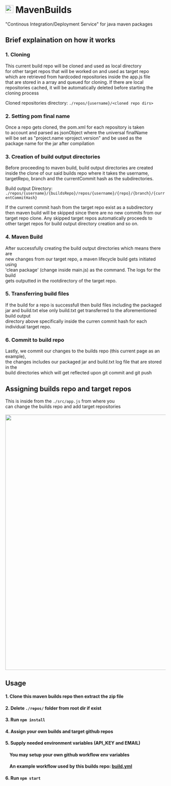 # <img src="https://seeklogo.com/images/A/apache-logo-89257496F9-seeklogo.com.png" with="20px" height="25px"> MavenBuilds

"Continous Integration/Deployment Service" for java maven packages

## Brief explaination on how it works

### 1. Cloning
This current build repo will be cloned and used as local directory<br/>
for other target repos that will be worked on and used as target repo<br/>
which are retrieved from hardcoded repositories inside the app.js file<br/>
that are stored in a array and queued for cloning. If there are local<br/>
repositories cached, it will be automatically deleted before starting the cloning process

Cloned repositories directory:
``./repos/{username}/<cloned repo dirs>``<br/>

### 2. Setting pom final name
Once a repo gets cloned, the pom.xml for each repository is taken<br/>
to account and parsed as jsonObject where the universal finalName<br/>
will be set as "project.name vproject.version" and be used as the<br/>
package name for the jar after compilation

### 3. Creation of build output directories
Before proceeding to maven build, build output directories are created<br/>
inside the clone of our said builds repo where it takes the username,<br/>
targetRepo, branch and the currentCommit hash as the subdirectories.

Build output Directory:
``./repos/{username}/{buildsRepo}/repos/{username}/{repo}/{branch}/{currentCommitHash}``<br/>

If the current commit hash from the target repo exist as a subdirectory<br/>
then maven build will be skipped since there are no new commits from our<br/>
target repo clone. Any skipped target repos automatically proceeds to<br/>
other target repos for build output directory creation and so on.

### 4. Maven Build
After successfully creating the build output directories which means there are<br/>
new changes from our target repo, a maven lifecycle build gets initiated using<br/>
'clean package' (change inside main.js) as the command. The logs for the build <br/>
gets outputted in the rootdirectory of the target repo. 

### 5. Transferring build files
If the build for a repo is successfull then build files including the packaged<br/>
jar and build.txt else only build.txt get transferred to the aforementioned build output<br/>
directory above specifically inside the curren commit hash for each individual target repo.

### 6. Commit to build repo
Lastly, we commit our changes to the builds repo (this current page as an example),<br/>
the changes includes our packaged jar and build.txt log file that are stored in the<br/>
build directories which will get reflected upon git commit and git push<br/>

## Assigning builds repo and target repos
This is inside from the ```./src/app.js``` from where you<br/>
can change the builds repo and add target repositories<br/><br/>
<img src="https://user-images.githubusercontent.com/88238718/180372206-e53b1561-701e-41cf-a282-bad773df002d.png" width="800px" heigh="650px">

## Usage
#### 1. Clone this maven builds repo then extract the zip file

#### 2. Delete ```./repos/``` folder from root dir if exist
 
#### 3. Run ```npm install```

#### 4. Assign your own builds and target github repos

#### 5. Supply needed environment variables (API_KEY and EMAIL)<br>
#### &nbsp;&nbsp;&nbsp;&nbsp;You may setup your own github workflow env variables
#### &nbsp;&nbsp;&nbsp;&nbsp;An example workflow used by this builds repo: [build.yml](https://github.com/FN-FAL113/MavenBuilds/blob/main/.github/workflows/build.yml)

#### 6. Run ```npm start```

